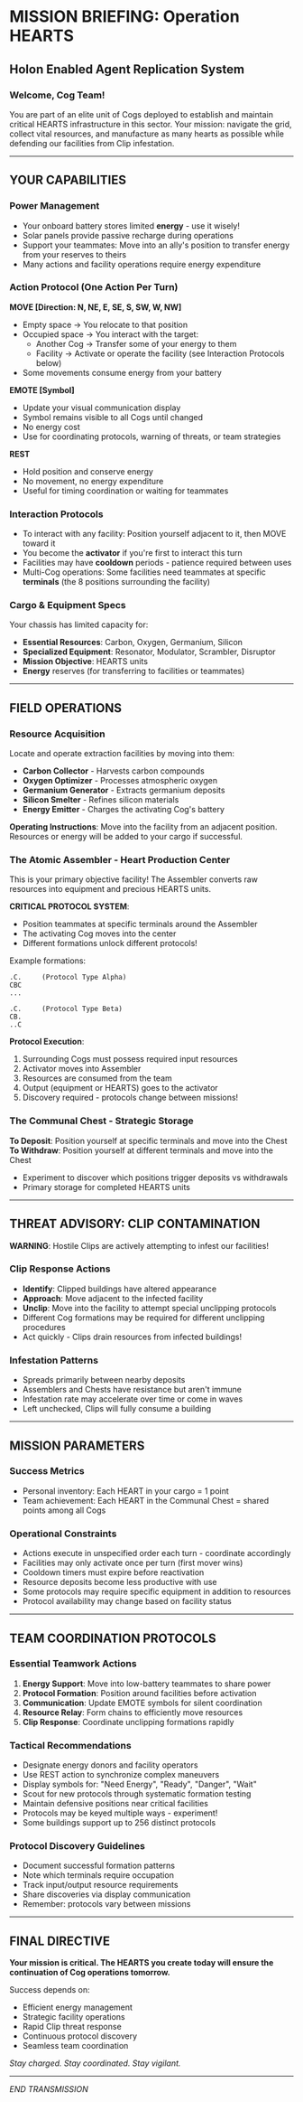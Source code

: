 # MISSION BRIEFING: Operation HEARTS

## Holon Enabled Agent Replication System

### Welcome, Cog Team!

You are part of an elite unit of Cogs deployed to establish and maintain critical HEARTS infrastructure in this sector.
Your mission: navigate the grid, collect vital resources, and manufacture as many hearts as possible while defending our
facilities from Clip infestation.

---

## YOUR CAPABILITIES

### Power Management

- Your onboard battery stores limited **energy** - use it wisely!
- Solar panels provide passive recharge during operations
- Support your teammates: Move into an ally's position to transfer energy from your reserves to theirs
- Many actions and facility operations require energy expenditure

### Action Protocol (One Action Per Turn)

**MOVE [Direction: N, NE, E, SE, S, SW, W, NW]**

- Empty space → You relocate to that position
- Occupied space → You interact with the target:
  - Another Cog → Transfer some of your energy to them
  - Facility → Activate or operate the facility (see Interaction Protocols below)
- Some movements consume energy from your battery

**EMOTE [Symbol]**

- Update your visual communication display
- Symbol remains visible to all Cogs until changed
- No energy cost
- Use for coordinating protocols, warning of threats, or team strategies

**REST**

- Hold position and conserve energy
- No movement, no energy expenditure
- Useful for timing coordination or waiting for teammates

### Interaction Protocols

- To interact with any facility: Position yourself adjacent to it, then MOVE toward it
- You become the **activator** if you're first to interact this turn
- Facilities may have **cooldown** periods - patience required between uses
- Multi-Cog operations: Some facilities need teammates at specific **terminals** (the 8 positions surrounding the
  facility)

### Cargo & Equipment Specs

Your chassis has limited capacity for:

- **Essential Resources**: Carbon, Oxygen, Germanium, Silicon
- **Specialized Equipment**: Resonator, Modulator, Scrambler, Disruptor
- **Mission Objective**: HEARTS units
- **Energy** reserves (for transferring to facilities or teammates)

---

## FIELD OPERATIONS

### Resource Acquisition

Locate and operate extraction facilities by moving into them:

- **Carbon Collector** - Harvests carbon compounds
- **Oxygen Optimizer** - Processes atmospheric oxygen
- **Germanium Generator** - Extracts germanium deposits
- **Silicon Smelter** - Refines silicon materials
- **Energy Emitter** - Charges the activating Cog's battery

**Operating Instructions**: Move into the facility from an adjacent position. Resources or energy will be added to your
cargo if successful.

### The Atomic Assembler - Heart Production Center

This is your primary objective facility! The Assembler converts raw resources into equipment and precious HEARTS units.

**CRITICAL PROTOCOL SYSTEM**:

- Position teammates at specific terminals around the Assembler
- The activating Cog moves into the center
- Different formations unlock different protocols!

Example formations:

```
.C.     (Protocol Type Alpha)
CBC
...

.C.     (Protocol Type Beta)
CB.
..C
```

**Protocol Execution**:

1. Surrounding Cogs must possess required input resources
2. Activator moves into Assembler
3. Resources are consumed from the team
4. Output (equipment or HEARTS) goes to the activator
5. Discovery required - protocols change between missions!

### The Communal Chest - Strategic Storage

**To Deposit**: Position yourself at specific terminals and move into the Chest **To Withdraw**: Position yourself at
different terminals and move into the Chest

- Experiment to discover which positions trigger deposits vs withdrawals
- Primary storage for completed HEARTS units

---

## THREAT ADVISORY: CLIP CONTAMINATION

**WARNING**: Hostile Clips are actively attempting to infest our facilities!

### Clip Response Actions

- **Identify**: Clipped buildings have altered appearance
- **Approach**: Move adjacent to the infected facility
- **Unclip**: Move into the facility to attempt special unclipping protocols
- Different Cog formations may be required for different unclipping procedures
- Act quickly - Clips drain resources from infected buildings!

### Infestation Patterns

- Spreads primarily between nearby deposits
- Assemblers and Chests have resistance but aren't immune
- Infestation rate may accelerate over time or come in waves
- Left unchecked, Clips will fully consume a building

---

## MISSION PARAMETERS

### Success Metrics

- Personal inventory: Each HEART in your cargo = 1 point
- Team achievement: Each HEART in the Communal Chest = shared points among all Cogs

### Operational Constraints

- Actions execute in unspecified order each turn - coordinate accordingly
- Facilities may only activate once per turn (first mover wins)
- Cooldown timers must expire before reactivation
- Resource deposits become less productive with use
- Some protocols may require specific equipment in addition to resources
- Protocol availability may change based on facility status

---

## TEAM COORDINATION PROTOCOLS

### Essential Teamwork Actions

1. **Energy Support**: Move into low-battery teammates to share power
2. **Protocol Formation**: Position around facilities before activation
3. **Communication**: Update EMOTE symbols for silent coordination
4. **Resource Relay**: Form chains to efficiently move resources
5. **Clip Response**: Coordinate unclipping formations rapidly

### Tactical Recommendations

- Designate energy donors and facility operators
- Use REST action to synchronize complex maneuvers
- Display symbols for: "Need Energy", "Ready", "Danger", "Wait"
- Scout for new protocols through systematic formation testing
- Maintain defensive positions near critical facilities
- Protocols may be keyed multiple ways - experiment!
- Some buildings support up to 256 distinct protocols

### Protocol Discovery Guidelines

- Document successful formation patterns
- Note which terminals require occupation
- Track input/output resource requirements
- Share discoveries via display communication
- Remember: protocols vary between missions

---

## FINAL DIRECTIVE

**Your mission is critical. The HEARTS you create today will ensure the continuation of Cog operations tomorrow.**

Success depends on:

- Efficient energy management
- Strategic facility operations
- Rapid Clip threat response
- Continuous protocol discovery
- Seamless team coordination

_Stay charged. Stay coordinated. Stay vigilant._

---

_END TRANSMISSION_
